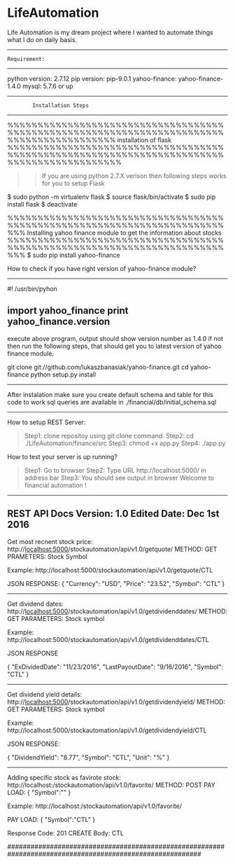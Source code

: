 # LifeAutomation
Life Automation is my dream project where I wanted to automate things what I do on daily basis.


----------------------------------------------------------------------------
	Requirement: 
----------------------------------------------------------------------------
python version: 2.7.12
pip version: pip-9.0.1
yahoo-finance: yahoo-finance-1.4.0 
mysql: 5.7.6 or up

----------------------------------------------------------------------------
			Installation Steps 
----------------------------------------------------------------------------

%%%%%%%%%%%%%%%%%%%%%%%%%%%%%%%%%%%%%%%%%%%%%%%%%%%%%%%%%%%%%%%%%%%%%%%%%%%%%%%%%%%%%%%%%%
			installation of flask 
%%%%%%%%%%%%%%%%%%%%%%%%%%%%%%%%%%%%%%%%%%%%%%%%%%%%%%%%%%%%%%%%%%%%%%%%%%%%%%%%%%%%%%%%%%%
>> If you are using python 2.7.X verison then following steps works for you to setup Flask 

$ sudo python -m virtualenv flask
$ source flask/bin/activate
$ sudo pip install flask
$ deactivate

%%%%%%%%%%%%%%%%%%%%%%%%%%%%%%%%%%%%%%%%%%%%%%%%%%%%%%%%%%%%%%%%%%%%%%%%%%% 
	Installing yahoo finance module to get the information about stocks 
%%%%%%%%%%%%%%%%%%%%%%%%%%%%%%%%%%%%%%%%%%%%%%%%%%%%%%%%%%%%%%%%%%%%%%%%%%% 
$ sudo pip install yahoo-finance 

How to check if you have right version of yahoo-finance module? 

---------------------------------
#! /usr/bin/pyhon 

import yahoo_finance
print yahoo_finance.__version__
---------------------------------

execute above  program, output should show version number as 1.4.0 
if not then run the following steps, that should get you to latest version of yahoo finance module. 

git clone git://github.com/lukaszbanasiak/yahoo-finance.git
cd yahoo-finance
python setup.py install

----------------------------------------------------------------------------------
After instalation make sure you create default schema and table for this code to work
sql queries are available in ./financial/db/initial_schema.sql

----------------------------------------------------------------------------------

How to setup REST Server: 

> Step1: clone repositoy using git clone command. 
> Step2: cd ./LifeAutomation/finance/src
> Step3: chmod +x app.py 
> Step4: ./app.py 

How to test your server is up running? 

> Step1: Go to browser 
> Step2: Type URL http://localhost:5000/ in address bar
> Step3: You should see output in browser Welcome to financial automation ! 


----------------------------------------------------------------------------------
REST API Docs
Version: 1.0 
Edited Date: Dec 1st 2016
----------------------------------------------------------------------------------

Get most recnent stock price: 
http://<localhost:5000>/stockautomation/api/v1.0/getquote/<Stock Symbol> 
METHOD: GET 
PRAMETERS: Stock Symbol

Example: 
http://localhost:5000/stockautomation/api/v1.0/getquote/CTL

JSON RESPONSE: 
{
  "Currency": "USD", 
  "Price": "23.52", 
  "Symbol": "CTL"
}

----------------------------------------------------------------------------------

Get dividend dates: 
http://<localhost:5000>/stockautomation/api/v1.0/getdividenddates/<Stock Symbole>
METHOD: GET
PARAMETERS: Stock symbol

Example: 
http://localhost:5000/stockautomation/api/v1.0/getdividenddates/CTL

JSON RESPONSE

{
  "ExDividedDate": "11/23/2016", 
  "LastPayoutDate": "9/16/2016", 
  "Symbol": "CTL"
}

----------------------------------------------------------------------------------

Get dividend yield details: 
http://<localhost:5000>/stockautomation/api/v1.0/getdividendyield/<Stock Symbole>
METHOD: GET
PARAMETERS: Stock symbol

Example: 
http://localhost:5000/stockautomation/api/v1.0/getdividendyield/CTL

JSON RESPONSE: 

{
  "DividendYield": "8.77", 
  "Symbol": "CTL", 
  "Unit": "%"
}

----------------------------------------------------------------------------------

Adding specific stock as favirote stock: 
http://localhost:<port>/stockautomation/api/v1.0/favorite/
METHOD: POST
PAY LOAD: 
{
	"Symbol":"<STOCK SYMBOL>"
}

Example: 
http://localhost:<port>/stockautomation/api/v1.0/favorite/

PAY LOAD: 
{
	"Symbol":"CTL"
}

Response Code: 
201 CREATE
Body: 
CTL

##########################################################################################################
